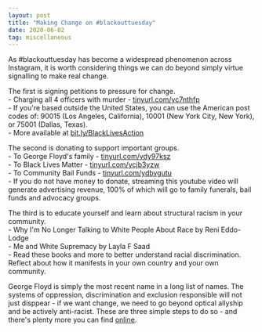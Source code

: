 ```yaml
---
layout: post
title: "Making Change on #blackouttuesday"
date: 2020-06-02
tag: miscellaneous
---
```


As \#blackouttuesday has become a widespread phenomenon across Instagram, it is worth considering things we can do beyond simply virtue signalling to make real change.

The first is signing petitions to pressure for change. \
\- Charging all 4 officers with murder - [tinyurl.com/yc7nthfp](tinyurl.com/yc7nthfp) \
\- If you're based outside the United States, you can use the American post codes of: 90015 (Los Angeles, California), 10001 (New York City, New York), or 75001 (Dallas, Texas). \
\- More available at [bit.ly/BlackLivesAction](bit.ly/BlackLivesAction)

The second is donating to support important groups. \
\- To George Floyd's family - [tinyurl.com/ydy97ksz](tinyurl.com/ydy97ksz) \
\- To Black Lives Matter - [tinyurl.com/ycjb3yzw](tinyurl.com/ycjb3yzw) \
\- To Community Bail Funds - [tinyurl.com/ydbvgutu](tinyurl.com/ydbvgutu) \
\- If you do not have money to donate, streaming this youtube video will generate advertising revenue, 100% of which will go to family funerals, bail funds and advocacy groups.

The third is to educate yourself and learn about structural racism in your community. \
\- Why I'm No Longer Talking to White People About Race by Reni Eddo-Lodge \
\- Me and White Supremacy by Layla F Saad \
\- Read these books and more to better understand racial discrimination. Reflect about how it manifests in your own country and your own community.

George Floyd is simply the most recent name in a long list of names. The systems of oppression, discrimination and exclusion responsible will not just disppear - if we want change, we need to go beyond optical allyship and be actively anti-racist. These are three simple steps to do so - and there's plenty more you can find [online](https://blacklivesmatters.carrd.co/).
